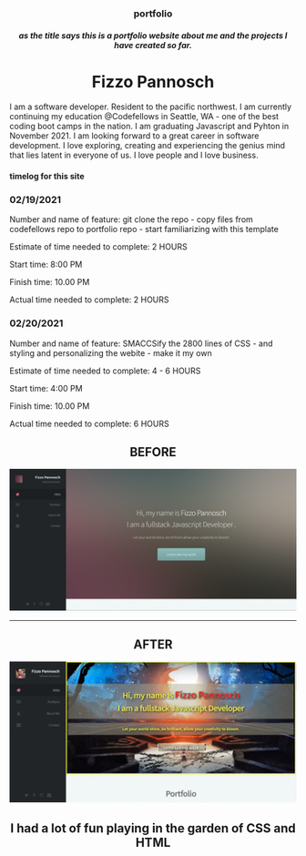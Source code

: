 ### <center>portfolio</center>
##### <center>as the title says this is a portfolio website about me and the projects I have created so far.</center>
# <center>Fizzo Pannosch</center>
I am a software developer. Resident to the pacific northwest. I am currently continuing my education @Codefellows in Seattle, WA - one of the best coding boot camps in the nation.
I am graduating Javascript and Pyhton in November 2021. I am looking forward to a great career in software development. I love exploring, creating and experiencing the genius mind that lies latent in everyone of us. I love people and I love business.






#### timelog for this site

### 02/19/2021

Number and name of feature: git clone the repo - copy files from codefellows repo to portfolio repo - start familiarizing with this template

Estimate of time needed to complete: 2 HOURS

Start time: 8:00 PM

Finish time: 10.00 PM

Actual time needed to complete: 2 HOURS


### 02/20/2021

Number and name of feature: SMACCSify the 2800 lines of CSS - and styling and personalizing the webite - make it my own

Estimate of time needed to complete: 4 - 6 HOURS

Start time: 4:00 PM

Finish time: 10.00 PM

Actual time needed to complete: 6 HOURS

## <center>BEFORE</center>

![this is before](./public/images/1392Html5Up.PNG)

---------------------------------------------------------

## <center>AFTER</center>

![this is after](./public/images/1393Html5UpAfter.PNG)

## <center>I had a lot of fun playing in the garden of CSS and HTML</center>




